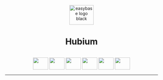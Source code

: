 

<br />
<p align="center">
  <a href="https://easybase.io">
    <img src="https://img001.prntscr.com/file/img001/wEHImfhOTUeUBIlTJXgZCQ.png" alt="easybase logo black" width="80" height="65">
  </a>
</p>
<h1 align="center">Hubium</h1>

<br/>
<div align="center">
  <img height="40" width="50" src="https://cdn.jsdelivr.net/gh/devicons/devicon/icons/handlebars/handlebars-original.svg" />
  <img height="40" width="50" src="https://cdn.jsdelivr.net/gh/devicons/devicon/icons/javascript/javascript-plain.svg" />
  <img height="40" width="50" src="https://cdn.jsdelivr.net/gh/devicons/devicon/icons/jquery/jquery-original.svg" />
  <img height="40" width="50" src="https://cdn.jsdelivr.net/gh/devicons/devicon/icons/sequelize/sequelize-original.svg" />
  <img height="40" width="50" src="https://cdn.jsdelivr.net/gh/devicons/devicon/icons/babel/babel-original.svg" />
  <img height="40" width="50" src="https://cdn.jsdelivr.net/gh/devicons/devicon/icons/webpack/webpack-original.svg" />
</div>
<hr>

          
          
